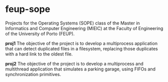 # feup-sope

Projects for the Operating Systems (SOPE) class of the Master in Informatics and Computer Engineering  (MIEIC) at the Faculty of Engineering of the University of Porto (FEUP).

**proj1**
The objective of the project is to develop a multiprocess application that can detect duplicated files in a filesystem, replacing those duplicates with a hard link to the oldest file.

**proj2**
The objective of the project is to develop a multiprocess and multithread application that simulates a parking garage, using FIFOs and synchronization primitives.
